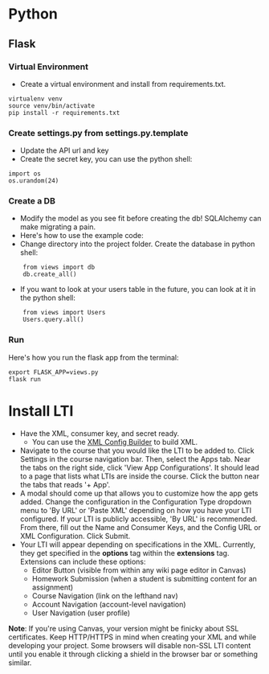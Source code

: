 # Python
## Flask


### Virtual Environment
- Create a virtual environment and install from requirements.txt.

```
virtualenv venv
source venv/bin/activate
pip install -r requirements.txt
```

### Create settings.py from settings.py.template
- Update the API url and key
- Create the secret key, you can use the python shell:

```
import os
os.urandom(24)
```


### Create a DB
- Modify the model as you see fit before creating the db! SQLAlchemy can make migrating a pain.
- Here's how to use the example code:
- Change directory into the project folder. Create the database in python shell:
```
    from views import db
    db.create_all()
```
- If you want to look at your users table in the future, you can look at it in the python shell:
```
    from views import Users
    Users.query.all()
```

### Run
Here's how you run the flask app from the terminal:
```
export FLASK_APP=views.py
flask run
```

# Install LTI
- Have the XML, consumer key, and secret ready.
    - You can use the [XML Config Builder](https://www.edu-apps.org/build_xml.html) to build XML.
- Navigate to the course that you would like the LTI to be added to. Click Settings in the course navigation bar. Then, select the Apps tab. Near the tabs on the right side, click 'View App Configurations'. It should lead to a page that lists what LTIs are inside the course. Click the button near the tabs that reads '+ App'.
- A modal should come up that allows you to customize how the app gets added. Change the configuration in the Configuration Type dropdown menu to 'By URL' or 'Paste XML' depending on how you have your LTI configured. If your LTI is publicly accessible, 'By URL' is recommended. From there, fill out the Name and Consumer Keys, and the Config URL or XML Configuration. Click Submit.
- Your LTI will appear depending on specifications in the XML. Currently, they get specified in the **options** tag within the **extensions** tag. Extensions can include these options:
    - Editor Button (visible from within any wiki page editor in Canvas)
    - Homework Submission (when a student is submitting content for an assignment)
    - Course Navigation (link on the lefthand nav)
    - Account Navigation (account-level navigation)
    - User Navigation (user profile)

**Note**: If you're using Canvas, your version might be finicky about SSL certificates. Keep HTTP/HTTPS in mind when creating your XML and while developing your project. Some browsers will disable non-SSL LTI content until you enable it through clicking a shield in the browser bar or something similar.